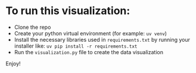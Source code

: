 # To run this visualization:
- Clone the repo
- Create your python virtual environment (for example: ```uv venv```)
- Install the necessary libraries used in ```requirements.txt``` by running your installer like: ```uv pip install -r requirements.txt```
- Run the ```visualization.py``` file to create the data visualization

Enjoy!